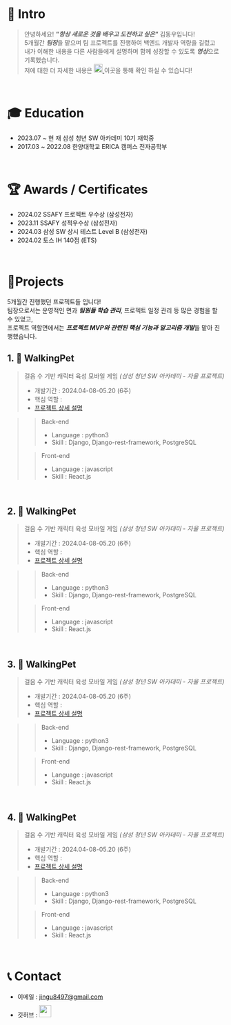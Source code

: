# 👋 Intro

> 안녕하세요! ***"항상 새로운 것을 배우고 도전하고 싶은"*** 김동우입니다!  
> 5개월간 ***팀장***을 맡으며 팀 프로젝트를 진행하여 백엔드 개발자 역량을 길렀고  
> 내가 이해한 내용을 다른 사람들에게 설명하며 함께 성장할 수 있도록 ***영상***으로 기록했습니다.  
> 저에 대한 더 자세한 내용은 <a href="https://www.notion.so/kimphysicsman/PROFILE-6bf254d419af4910b776c111efb371e4"> <img src="https://img.shields.io/badge/-Profile-8AC926?style=for-the-badge" height="20px" style="margin-bottom: -5px" /> </a>이곳을 통해 확인 하실 수 있습니다!

<br />

# 🎓 Education
- 2023.07 ~ 현     재    삼성 청년 SW 아카데미 10기 재학중
- 2017.03 ~ 2022.08    한양대학교 ERICA 캠퍼스 전자공학부

<br />

# 🏆 Awards / Certificates
- 2024.02     SSAFY 프로젝트 우수상  (삼성전자)
- 2023.11     SSAFY 성적우수상  (삼성전자)
- 2024.03     삼성 SW 상시 테스트 Level B (삼성전자)
- 2024.02     토스 IH 140점 (ETS)

<br />

# 📝Projects
5개월간 진행했던 프로젝트들 입니다!  
팀장으로서는 운영적인 면과 ***팀원들 학습 관리***, 프로젝트 일정 관리 등 많은 경험을 할 수 있었고,  
프로젝트 역할면에서는 ***프로젝트 MVP와 관련된 핵심 기능과 알고리즘 개발***을 맡아 진행했습니다.

## 1. 🐾 WalkingPet

> 걸음 수 기반 캐릭터 육성 모바일 게임 _(삼성 청년 SW 아카데미 - 자율 프로젝트)_
>
> - 개발기간 : 2024.04-08-05.20 (6주)
> - 핵심 역할 : 
> - [프로젝트 상세 설명](https://github.com/kimphysicsman/MyLittelTrip_backend)  

>> Back-end
>> - Language : python3  
>> - Skill : Django, Django-rest-framework, PostgreSQL
>> 
>
>> Front-end
>> - Language : javascript
>> - Skill : React.js
>>


<br />

## 2. 🐾 WalkingPet

> 걸음 수 기반 캐릭터 육성 모바일 게임 _(삼성 청년 SW 아카데미 - 자율 프로젝트)_
>
> - 개발기간 : 2024.04-08-05.20 (6주)
> - 핵심 역할 : 
> - [프로젝트 상세 설명](https://github.com/kimphysicsman/MyLittelTrip_backend)  

>> Back-end
>> - Language : python3  
>> - Skill : Django, Django-rest-framework, PostgreSQL
>> 
>
>> Front-end
>> - Language : javascript
>> - Skill : React.js

<br />

## 3. 🐾 WalkingPet

> 걸음 수 기반 캐릭터 육성 모바일 게임 _(삼성 청년 SW 아카데미 - 자율 프로젝트)_
>
> - 개발기간 : 2024.04-08-05.20 (6주)
> - 핵심 역할 : 
> - [프로젝트 상세 설명](https://github.com/kimphysicsman/MyLittelTrip_backend)  

>> Back-end
>> - Language : python3  
>> - Skill : Django, Django-rest-framework, PostgreSQL
>> 
>
>> Front-end
>> - Language : javascript
>> - Skill : React.js

<br />

## 4. 🐾 WalkingPet

> 걸음 수 기반 캐릭터 육성 모바일 게임 _(삼성 청년 SW 아카데미 - 자율 프로젝트)_
>
> - 개발기간 : 2024.04-08-05.20 (6주)
> - 핵심 역할 : 
> - [프로젝트 상세 설명](https://github.com/kimphysicsman/MyLittelTrip_backend)

>> Back-end
>> - Language : python3  
>> - Skill : Django, Django-rest-framework, PostgreSQL
>> 
>
>> Front-end
>> - Language : javascript
>> - Skill : React.js

<br />


# 📞 Contact

- 이메일 : jingu8497@gmail.com
- 깃허브 : <a href="https://github.com/Jingu10">
  <img src="https://user-images.githubusercontent.com/68724828/185908612-22f4d219-78a7-4de7-bb02-deecaa63bffa.png" height="28px" style="margin-top: 10px" />
  </a>
